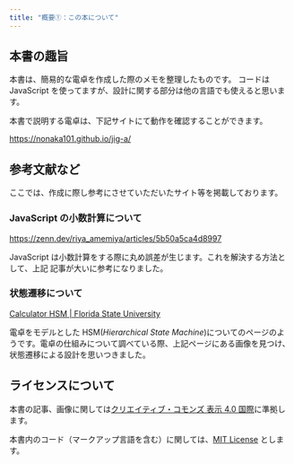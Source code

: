 ```yaml
---
title: "概要①：この本について"
---
```


## 本書の趣旨

本書は、簡易的な電卓を作成した際のメモを整理したものです。
コードは JavaScript を使ってますが、設計に関する部分は他の言語でも使えると思います。

本書で説明する電卓は、下記サイトにて動作を確認することができます。

https://nonaka101.github.io/jig-a/

## 参考文献など

ここでは、作成に際し参考にさせていただいたサイト等を掲載しております。

### JavaScript の小数計算について

https://zenn.dev/riya_amemiya/articles/5b50a5ca4d8997

JavaScript は小数計算をする際に丸め誤差が生じます。これを解決する方法として、上記 記事が大いに参考になりました。

### 状態遷移について

[Calculator HSM | Florida State University](https://www.cs.fsu.edu/~lacher/courses/COP4380/lectures/QP1/slide08.html)

電卓をモデルとした HSM(*Hierarchical State Machine*)についてのページのようです。電卓の仕組みについて調べている際、上記ページにある画像を見つけ、状態遷移による設計を思いつきました。

## ライセンスについて

本書の記事、画像に関しては[クリエイティブ・コモンズ 表示 4.0 国際](https://creativecommons.org/licenses/by/4.0/deed.ja)に準拠します。

本書内のコード（マークアップ言語を含む）に関しては、[MIT License](https://opensource.org/license/mit) とします。
